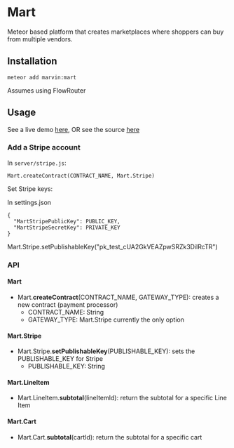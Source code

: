 Mart
====

Meteor based platform that creates marketplaces where shoppers can buy from multiple vendors.

Installation
------------

```
meteor add marvin:mart
```

Assumes using FlowRouter

Usage
-----

See a live demo [here](http://betaspacecadetio-55593.onmodulus.net/), OR
see the source [here](https://github.com/marvinmarnold/beta.spacecadet.io/)

### Add a Stripe account

In `server/stripe.js`:

```
Mart.createContract(CONTRACT_NAME, Mart.Stripe)
```

Set Stripe keys:

In settings.json

```
{
  "MartStripePublicKey": PUBLIC_KEY,
  "MartStripeSecretKey": PRIVATE_KEY
}    
```

Mart.Stripe.setPublishableKey("pk_test_cUA2GkVEAZpwSRZk3DilRcTR")

### API

#### Mart

-	Mart.**createContract**(CONTRACT_NAME, GATEWAY_TYPE): creates a new contract (payment processor)
	-	CONTRACT_NAME: String
	-	GATEWAY_TYPE: Mart.Stripe currently the only option

#### Mart.Stripe

-	Mart.Stripe.**setPublishableKey**(PUBLISHABLE_KEY): sets the PUBLISHABLE_KEY for Stripe
	-	PUBLISHABLE_KEY: String

#### Mart.LineItem

-	Mart.LineItem.**subtotal**(lineItemId): return the subtotal for a specific Line Item

#### Mart.Cart

-	Mart.Cart.**subtotal**(cartId): return the subtotal for a specific cart

